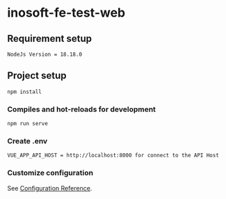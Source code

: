 # inosoft-fe-test-web

## Requirement setup
```
NodeJs Version = 18.18.0
```

## Project setup
```
npm install
```

### Compiles and hot-reloads for development
```
npm run serve
```

### Create .env
```
VUE_APP_API_HOST = http://localhost:8000 for connect to the API Host
```

### Customize configuration
See [Configuration Reference](https://cli.vuejs.org/config/).
